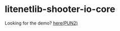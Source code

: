 # litenetlib-shooter-io-core

Looking for the demo? [here(PUN2)](https://github.com/insthync/shooter-io-demo.git)
